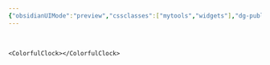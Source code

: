 ```yaml
---
{"obsidianUIMode":"preview","cssclasses":["mytools","widgets"],"dg-publish":true,"permalink":"/obsidian/彩色时钟/","dgPassFrontmatter":true}
---
```


<br>

```jsx:
<ColorfulClock></ColorfulClock>
```
